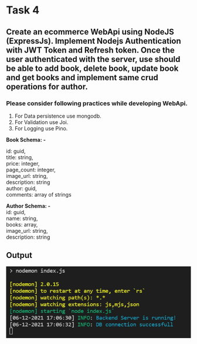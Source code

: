 <h1>Task 4</h1>
<h2>Create an ecommerce WebApi using NodeJS (ExpressJs). Implement Nodejs Authentication
with JWT Token and Refresh token. Once the user authenticated with the server, use should
be able to add book, delete book, update book and get books and implement same crud
operations for author. </h2>
<h3>Please consider following practices while developing WebApi.</h3>

1) For Data persistence use mongodb.
2) For Validation use Joi.
3) For Logging use Pino.

<strong>Book Schema: -</strong>
<p> 
id: guid,<br/>
 title: string,<br/>
 price: integer,<br/>
 page_count: integer,<br/>
 image_url: string,<br/>
 description: string<br/>
 author: guid,<br/>
 comments: array of strings<br/>
 </p>

<strong>Author Schema: -</strong><br/>
 id: guid,<br/>
 name: string,<br/>
 books: array,<br/>
 image_url: string,<br/>
 description: string<br/>

 

 <h2>Output</h2>
 <img src="https://github.com/dixitji99/e-Commerce-WebApi-using-NodeJS/blob/master/assets/Capture.JPG">


 
